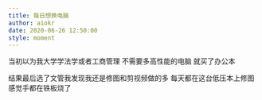 ```yaml
---
title: 每日想换电脑
author: aiokr
date: 2020-06-26 12:50:00
style: moment
---
```

当初以为我大学学法学或者工商管理
不需要多高性能的电脑
就买了办公本

结果最后选了文管我发现我还是修图和剪视频做的多
每天都在这台低压本上修图
感觉手都在铁板烧了
